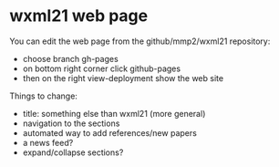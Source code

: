 # wxml21 web page

You can edit the web page from the github/mmp2/wxml21 repository:

* choose branch gh-pages
* on bottom right corner click github-pages
*  then on the right view-deployment show the web site

Things to change: 
* title: something else than wxml21 (more general)
* navigation to the sections
* automated way to add references/new papers
* a news feed? 
* expand/collapse sections?
